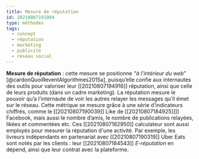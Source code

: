 ```yaml
---
title: Mesure de réputation
id: 20210807191004
type: méthodes
tags:
  - concept
  - réputation
  - marketing
  - publicité
  - réseau social
---
```

            

**Mesure de réputation** : cette mesure se positionne *“à l’intérieur du web”* [@cardonQuoiReventAlgorithmes2015a], puisqu’elle confie aux internautes des outils pour valoriser leur [[20210807194916]] réputation, ainsi que celle de leurs produits (dans un cadre marketing). La réputation mesure le pouvoir qu’a l’internaute de voir les autres relayer les messages qu’il émet sur le réseau. Cette métrique se mesure grâce à une série d’indicateurs chiffrés, comme le  [[20210807190039]] Like de [[20210807184925]]]] Facebook, mais aussi le nombre d’amis, le nombre de publications relayées, likées et commentées etc.  Ces [[20210807182950]] calculateur sont aussi employés pour mesurer la réputation d'une activité. Par exemple, les livreurs indépendants en partenariat avec [[20210807190319]] Uber Eats sont notés par les clients : leur [[20210807184543]] *E-réputation* en dépend, ainsi que leur contrat avec la plateforme.



